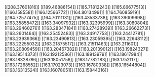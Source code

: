 [[208.37601816]]
[[189.46886154]]
[[185.71812243]]
[[165.86677513]]
[[166.158558]]
[[166.12566772]]
[[164.80134991]]
[[164.76085919]]
[[164.72577475]]
[[164.70111131]]
[[163.43533738]]
[[163.39009698]]
[[163.35858472]]
[[163.34097932]]
[[163.32395999]]
[[163.3080804]]
[[163.29460276]]
[[163.28347184]]
[[163.27428939]]
[[163.26662273]]
[[163.2601464]]
[[163.25452483]]
[[163.24917753]]
[[163.24412781]]
[[163.23939366]]
[[163.23490813]]
[[163.23059395]]
[[163.22648112]]
[[163.22255032]]
[[163.21875517]]
[[163.21511463]]
[[163.211601]]
[[163.20809459]]
[[163.20467382]]
[[163.20139012]]
[[163.19824327]]
[[163.19514373]]
[[163.19212586]]
[[163.18913979]]
[[163.18617984]]
[[163.18328786]]
[[163.18051758]]
[[163.17782183]]
[[163.1752117]]
[[163.17268552]]
[[163.17023073]]
[[163.16780338]]
[[163.16544804]]
[[163.16313524]]
[[163.16078051]]
[[163.15844316]]